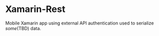 # Xamarin-Rest
Mobile Xamarin app using external API authentication used to serialize *some*(TBD) data.
